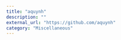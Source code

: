 ```yaml
---
title: "aquynh"
description: ""
external_url: "https://github.com/aquynh"
category: "Miscellaneous"
---
```


